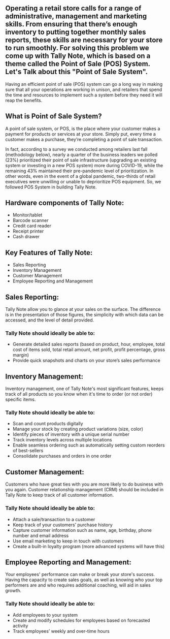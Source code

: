 ## Operating a retail store calls for a range of administrative, management and marketing skills. From ensuring that there’s enough inventory to putting together monthly sales reports, these skills are necessary for your store to run smoothly. For solving this problem we come up with Tally Note, which is based on a theme called the Point of Sale (POS) System. Let's Talk about this "Point of Sale System". ##

Having an efficient point of sale (POS) system can go a long way in making sure that all your operations are working in unison, and retailers that spend the time and resources to implement such a system before they need it will reap the benefits.

## What is Point of Sale System? ##
A point of sale system, or POS, is the place where your customer makes a payment for products or services at your store. Simply put, every time a customer makes a purchase, they’re completing a point of sale transaction.

In fact, according to a survey we conducted among retailers last fall (methodology below), nearly a quarter of the business leaders we polled (23%) prioritized their point of sale infrastructure (upgrading an existing system or investing in a new POS system) more during COVID-19, while the remaining 43% maintained their pre-pandemic level of prioritization. In other words, even in the event of a global pandemic, two-thirds of retail executives were unwilling or unable to deprioritize POS equipment.
So, we followed POS System in building Tally Note.

## Hardware components of Tally Note: ##
- Monitor/tablet
- Barcode scanner
- Credit card reader
- Receipt printer
- Cash drawer

## Key Features of Tally Note: ##
- Sales Reporting
- Inventory Management
- Customer Management
- Employee Reporting and Management

## Sales Reporting: ##
Tally Note allow you to glance at your sales on the surface. The difference is in the presentation of those figures, the simplicity with which data can be accessed, and the level of detail provided.
### Tally Note should ideally be able to: ###
- Generate detailed sales reports (based on product, hour, employee, total cost of items sold, total retail amount, net profit, profit percentage, gross margin)
- Provide quick snapshots and charts on your store’s sales performance
## Inventory Management: ##
Inventory management, one of Tally Note's most significant features, keeps track of all products so you know when it's time to order (or not order) specific items.
### Tally Note should ideally be able to: ###
- Scan and count products digitally
- Manage your stock by creating product variations (size, color)
- Identify pieces of inventory with a unique serial number
- Track inventory levels across multiple locations
- Enable seamless ordering such as automatically setting custom reorders of best-sellers
- Consolidate purchases and orders in one order
## Customer Management: ##
Customers who have great ties with you are more likely to do business with you again. Customer relationship management (CRM) should be included in Tally Note to keep track of all customer information.
### Tally Note should ideally be able to: ###
- Attach a sale/transaction to a customer
- Keep track of your customers’ purchase history
- Capture customer information such as name, age, birthday, phone number and email address
- Use email marketing to keep in touch with customers
- Create a built-in loyalty program (more advanced systems will have this)
## Employee Reporting and Management: ##
Your employees' performance can make or break your store's success. Having the capacity to create sales goals, as well as knowing who your top performers are and who requires additional coaching, will aid in sales growth.
### Tally Note should ideally be able to: ###
- Add employees to your system
- Create and modify schedules for employees based on forecasted activity
- Track employees’ weekly and over-time hours

